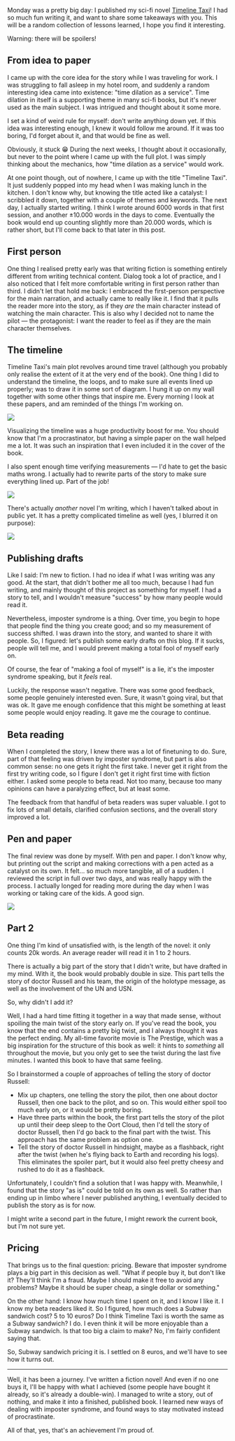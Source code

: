 Monday was a pretty big day: I published my sci-fi novel [Timeline Taxi](https://timeline-taxi.com)! I had so much fun writing it, and want to share some takeaways with you. This will be a random collection of lessons learned, I hope you find it interesting.

Warning: there will be spoilers!

## From idea to paper

I came up with the core idea for the story while I was traveling for work. I was struggling to fall asleep in my hotel room, and suddenly a random interesting idea came into existence: "time dilation as a service". Time dilation in itself is a supporting theme in many sci-fi books, but it's never used as the main subject. I was intrigued and thought about it some more. 

I set a kind of weird rule for myself: don't write anything down yet. If this idea was interesting enough, I knew it would follow me around. If it was too boring, I'd forget about it, and that would be fine as well.

Obviously, it stuck 😁 During the next weeks, I thought about it occasionally, but never to the point where I came up with the full plot. I was simply thinking about the mechanics, how "time dilation as a service" would work.

At one point though, out of nowhere, I came up with the title "Timeline Taxi". It just suddenly popped into my head when I was making lunch in the kitchen. I don't know why, but knowing the title acted like a catalyst: I scribbled it down, together with a couple of themes and keywords. The next day, I actually started writing. I think I wrote around 6000 words in that first session, and another ±10.000 words in the days to come. Eventually the book would end up counting slightly more than 20.000 words, which is rather short, but I'll come back to that later in this post.

## First person

One thing I realised pretty early was that writing fiction is something entirely different from writing technical content. Dialog took a lot of practice, and I also noticed that I felt more comfortable writing in first person rather than third. I didn't let that hold me back: I embraced the first-person perspective for the main narration, and actually came to really like it. I find that it pulls the reader more into the story, as if they _are_ the main character instead of watching the main character. This is also why I decided not to name the pilot — the protagonist: I want the reader to feel as if they are the main character themselves.  

## The timeline

Timeline Taxi's main plot revolves around time travel (although you probably only realise the extent of it at the very end of the book). One thing I did to understand the timeline, the loops, and to make sure all events lined up properly; was to draw it in some sort of diagram. I hung it up on my wall together with some other things that inspire me. Every morning I look at these papers, and am reminded of the things I'm working on.

![](/resources/img/blog/taxi/outline.jpeg)

Visualizing the timeline was a huge productivity boost for me. You should know that I'm a procrastinator, but having a simple paper on the wall helped me a lot. It was such an inspiration that I even included it in the cover of the book. 

I also spent enough time verifying measurements — I'd hate to get the basic maths wrong. I actually had to rewrite parts of the story to make sure everything lined up. Part of the job! 

![](/resources/img/blog/taxi/measures.png)

There's actually _another_ novel I'm writing, which I haven't talked about in public yet. It has a pretty complicated timeline as well (yes, I blurred it on purpose):

![](/resources/img/blog/taxi/other-novel.png)

## Publishing drafts

Like I said: I'm new to fiction. I had no idea if what I was writing was any good. At the start, that didn't bother me all too much, because I had fun writing, and mainly thought of this project as something for myself. I had a story to tell, and I wouldn't measure "success" by how many people would read it.

Nevertheless, imposter syndrome is a thing. Over time, you begin to hope that people find the thing you create good; and so my measurement of success shifted. I was drawn into the story, and wanted to share it with people. So, I figured: let's publish some early drafts on this blog. If it sucks, people will tell me, and I would prevent making a total fool of myself early on.

Of course, the fear of "making a fool of myself" is a lie, it's the imposter syndrome speaking, but it _feels_ real.

Luckily, the response wasn't negative. There was some good feedback, some people genuinely interested even. Sure, it wasn't going viral, but that was ok. It gave me enough confidence that this might be something at least some people would enjoy reading. It gave me the courage to continue.

## Beta reading

When I completed the story, I knew there was a lot of finetuning to do. Sure, part of that feeling was driven by imposter syndrome, but part is also common sense: no one gets it right the first take. I never get it right from the first try writing code, so I figure I don't get it right first time with fiction either. I asked some people to beta read. Not too many, because too many opinions can have a paralyzing effect, but at least some.

The feedback from that handful of beta readers was super valuable. I got to fix lots of small details, clarified confusion sections, and the overall story improved a lot.

## Pen and paper

The final review was done by myself. With pen and paper. I don't know why, but printing out the script and making corrections with a pen acted as a catalyst on its own. It felt… so much more tangible, all of a sudden. I reviewed the script in full over two days, and was really happy with the process. I actually longed for reading more during the day when I was working or taking care of the kids. A good sign.

![](/resources/img/blog/taxi/paper.jpeg)

## Part 2

One thing I'm kind of unsatisfied with, is the length of the novel: it only counts 20k words. An average reader will read it in 1 to 2 hours. 

There is actually a big part of the story that I didn't write, but have drafted in my mind. With it, the book would probably double in size. This part tells the story of doctor Russell and his team, the origin of the holotype message, as well as the involvement of the UN and USN.

So, why didn't I add it?

Well, I had a hard time fitting it together in a way that made sense, without spoiling the main twist of the story early on. If you've read the book, you know that the end contains a pretty big twist, and I always thought it was the perfect ending. My all-time favorite movie is The Prestige, which was a big inspiration for the structure of this book as well: it hints to _something_ all throughout the movie, but you only get to see the twist during the last five minutes. I wanted this book to have that same feeling. 

So I brainstormed a couple of approaches of telling the story of doctor Russell:

- Mix up chapters, one telling the story the pilot, then one about doctor Russell, then one back to the pilot, and so on. This would either spoil too much early on, or it would be pretty boring.
- Have three parts within the book, the first part tells the story of the pilot up until their deep sleep to the Oort Cloud, then I'd tell the story of doctor Russell, then I'd go back to the final part with the twist. This approach has the same problem as option one.
- Tell the story of doctor Russell in hindsight, maybe as a flashback, right after the twist (when he's flying back to Earth and recording his logs). This eliminates the spoiler part, but it would also feel pretty cheesy and rushed to do it as a flashback. 

Unfortunately, I couldn't find a solution that I was happy with. Meanwhile, I found that the story "as is" could be told on its own as well. So rather than ending up in limbo where I never published anything, I eventually decided to publish the story as is for now. 

I might write a second part in the future, I might rework the current book, but I'm not sure yet.

## Pricing

That brings us to the final question: pricing. Beware that imposter syndrome plays a big part in this decision as well. "What if people buy it, but don't like it? They'll think I'm a fraud. Maybe I should make it free to avoid any problems? Maybe it should be super cheap, a single dollar or something."

On the other hand: I know how much time I spent on it, and I know I like it. I know my beta readers liked it. So I figured, how much does a Subway sandwich cost? 5 to 10 euros? Do I think Timeline Taxi is worth the same as a Subway sandwich? I do. I even think it will be more enjoyable than a Subway sandwich. Is that too big a claim to make? No, I'm fairly confident saying that.

So, Subway sandwich pricing it is. I settled on 8 euros, and we'll have to see how it turns out.

---

Well, it has been a journey. I've written a fiction novel! And even if no one buys it, I'll be happy with what I achieved (some people have bought it already, so it's already a double-win). I managed to write a story, out of nothing, and make it into a finished, published book. I learned new ways of dealing with imposter syndrome, and found ways to stay motivated instead of procrastinate. 

All of that, yes, that's an achievement I'm proud of.